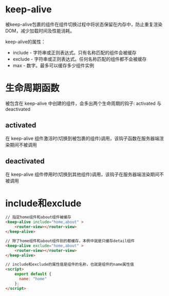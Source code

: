 # keep-alive

被keep-alive包裹的组件在组件切换过程中将状态保留在内存中，防止重复渲染DOM，减少加载时间及性能消耗。

keep-alive的属性：
    
- include - 字符串或正则表达式。只有名称匹配的组件会被缓存
- exclude - 字符串或正则表达式。任何名称匹配的组件都不会被缓存
- max - 数字。最多可以缓存多少组件实例

# 生命周期函数

被包含在 keep-alive 中创建的组件，会多出两个生命周期的钩子: activated 与 deactivated

## activated

在 keep-alive 组件激活时(切换到被包裹的组件)调用，该钩子函数在服务器端渲染期间不被调用

## deactivated

在 keep-alive 组件停用时(切换到其他组件)调用，该钩子在服务器端渲染期间不被调用

# include和exclude

```html
// 指定home组件和about组件被缓存
<keep-alive include="home,about" >
    <router-view></router-view>
</keep-alive>

// 除了home组件和about组件别的都缓存，本例中就是只缓存detail组件
<keep-alive exclude="home,about" >
    <router-view></router-view>
</keep-alive>

// include和exclude的属性值是组件的名称，也就是组件的name属性值
<script>
    export default {
      name: "home"
    };
</script>
```

